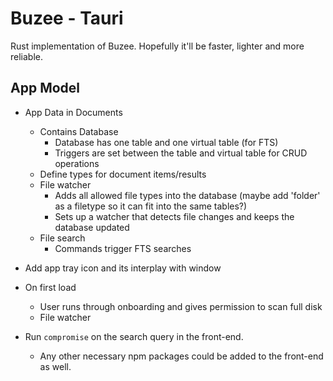 # Buzee - Tauri
Rust implementation of Buzee. Hopefully it'll be faster, lighter and more reliable.

## App Model
- App Data in Documents
  - Contains Database
    - Database has one table and one virtual table (for FTS)
    - Triggers are set between the table and virtual table for CRUD operations
  - Define types for document items/results
  - File watcher
    - Adds all allowed file types into the database (maybe add 'folder' as a filetype so it can fit into the same tables?)
    - Sets up a watcher that detects file changes and keeps the database updated
  - File search
    - Commands trigger FTS searches
- Add app tray icon and its interplay with window
- On first load
  - User runs through onboarding and gives permission to scan full disk
  - File watcher

- Run `compromise` on the search query in the front-end.
  - Any other necessary npm packages could be added to the front-end as well.